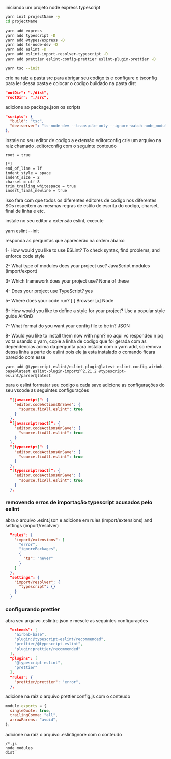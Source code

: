 iniciando um projeto node express typescript

```bash
yarn init projectName -y
cd projectName

yarn add express
yarn add typescript -D
yarn add @types/express -D
yarn add ts-node-dev -D
yarn add eslint -D
yarn add eslint-import-resolver-typescript -D
yarn add prettier eslint-config-prettier eslint-plugin-prettier -D

yarn tsc --init
```

crie na raiz a pasta src para abrigar seu codigo ts e configure o tsconfig para ler dessa pasta e colocar o codigo buildado na pasta dist

```json
"outDir": "./dist",
"rootDir": "./src",
```

adicione ao package.json os scripts

```json
"scripts": {
  "build": "tsc",
  "dev:server": "ts-node-dev --transpile-only --ignore-watch node_modules src/server.ts"
},
```

instale no seu editor de codigo a extensão editorconfig
crie um arquivo na raiz chamado .editorconfig com o seguinte conteudo

```
root = true

[*]
end_of_line = lf
indent_style = space
indent_size = 2
charset = utf-8
trim_trailing_whitespace = true
insert_final_newline = true

```

isso fara com que todos os diferentes editores de codigo nos diferentes SOs respeitem as mesmas regras de estilo de escrita do codigo, charset, final de linha e etc.

instale no seu editor a extensão eslint, execute

yarn eslint --init

responda as perguntas que aparecerão na ordem abaixo

1- How would you like to use ESLint?
To check syntax, find problems, and enforce code style

2- What type of modules does your project use?
JavaScript modules (import/export)

3- Which framework does your project use?
None of these

4- Does your project use TypeScript?
yes

5- Where does your code run?
[ ] Browser
[x] Node

6- How would you like to define a style for your project?
Use a popular style guide
AirBnB

7- What format do you want your config file to be in?
JSON

8- Would you like to install them now with npm?
no
aqui vc respondeu n pq vc ta usando o yarn, copie a linha de codigo que foi gerada com as dependencias acima da pergunta para instalar com o yarn add, so remova dessa linha a parte do eslint pois ele ja esta instalado
o comando ficara parecido com esse

```
yarn add @typescript-eslint/eslint-plugin@latest eslint-config-airbnb-base@latest eslint-plugin-import@^2.21.2 @typescript-eslint/parser@latest
```

para o eslint formatar seu codigo a cada save adicione as configurações do seu vscode as seguintes configurações

```json
  "[javascript]": {
    "editor.codeActionsOnSave": {
      "source.fixAll.eslint": true
    }
  },
  "[javascriptreact]": {
    "editor.codeActionsOnSave": {
      "source.fixAll.eslint": true
    }
  },
  "[typescript]": {
    "editor.codeActionsOnSave": {
      "source.fixAll.eslint": true
    }
  },
  "[typescriptreact]": {
    "editor.codeActionsOnSave": {
      "source.fixAll.eslint": true
    }
  },
```

### removendo erros de importação typescript acusados pelo eslint

abra o arquivo .esint.json e adicione em rules (import/extensions) and settings (import/resolver)

```json
  "rules": {
    "import/extensions": [
      "error",
      "ignorePackages",
      {
        "ts": "never"
      }
    ]
  },
  "settings": {
    "import/resolver": {
      "typescript": {}
    }
  }
```

### configurando prettier
abra seu arquivo .eslintrc.json e mescle as seguintes configurações

```json
  "extends": [
    "airbnb-base",
    "plugin:@typescript-eslint/recommended",
    "prettier/@typescript-eslint",
    "plugin:prettier/recommended"
  ],
  "plugins": [
    "@typescript-eslint",
    "prettier"
  ],
  "rules": {
    "prettier/prettier": "error",
  },
```

adicione na raiz o arquivo prettier.config.js com o conteudo

```javascript
module.exports = {
  singleQuote: true,
  trailingComma: "all",
  arrowParens: "avoid",
};
```

adicione na raiz o arquivo .eslintignore com o conteudo

```
/*.js
node_modules
dist
```
